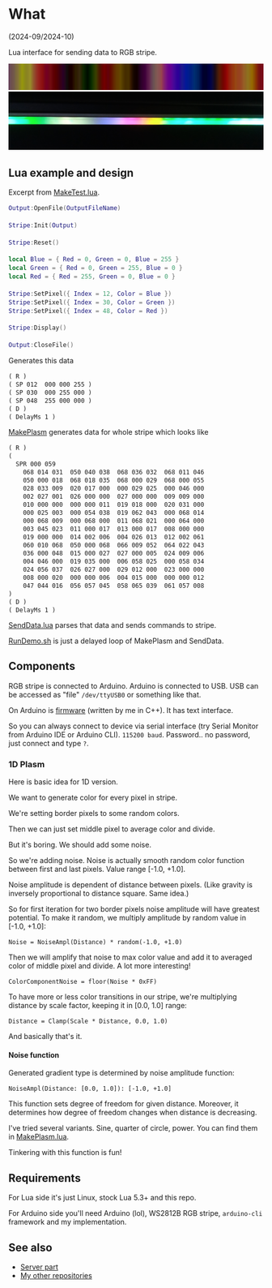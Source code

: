 # What

(2024-09/2024-10)

Lua interface for sending data to RGB stripe.

![Image](Images/Plasm_1d.png)
![Image](Images/Stripe.png)

## Lua example and design

Excerpt from [MakeTest.lua][MakeTest].

```Lua
Output:OpenFile(OutputFileName)

Stripe:Init(Output)

Stripe:Reset()

local Blue = { Red = 0, Green = 0, Blue = 255 }
local Green = { Red = 0, Green = 255, Blue = 0 }
local Red = { Red = 255, Green = 0, Blue = 0 }

Stripe:SetPixel({ Index = 12, Color = Blue })
Stripe:SetPixel({ Index = 30, Color = Green })
Stripe:SetPixel({ Index = 48, Color = Red })

Stripe:Display()

Output:CloseFile()
```

Generates this data

```
( R )
( SP 012  000 000 255 )
( SP 030  000 255 000 )
( SP 048  255 000 000 )
( D )
( DelayMs 1 )
```

[MakePlasm][MakePlasm] generates data for whole stripe which looks like

```
( R )
(
  SPR 000 059
    068 014 031  050 040 038  068 036 032  068 011 046
    050 000 018  068 018 035  068 000 029  068 000 055
    028 033 009  020 017 000  000 029 025  000 046 000
    002 027 001  026 000 000  027 000 000  009 009 000
    010 000 000  000 000 011  019 018 000  020 031 000
    000 025 003  000 054 038  019 062 043  000 068 014
    000 068 009  000 068 000  011 068 021  000 064 000
    003 045 023  011 000 017  013 000 017  008 000 000
    019 000 000  014 002 006  004 026 013  012 002 061
    060 010 068  050 000 068  066 009 052  064 022 043
    036 000 048  015 000 027  027 000 005  024 009 006
    004 046 000  019 035 000  006 058 025  000 058 034
    024 056 037  026 027 000  029 012 000  023 000 000
    008 000 020  000 000 006  004 015 000  000 000 012
    047 044 016  056 057 045  058 065 039  061 057 008
)
( D )
( DelayMs 1 )
```

[SendData.lua][SendData] parses that data and sends commands to stripe.

[RunDemo.sh][RunDemo] is just a delayed loop of MakePlasm and SendData.


## Components

RGB stripe is connected to Arduino. Arduino is connected to USB.
USB can be accessed as "file" `/dev/ttyUSB0` or something like that.

On Arduino is [firmware][Firmware] (written by me in C++).
It has text interface.

So you can always connect to device via serial interface (try
Serial Monitor from Arduino IDE or Arduino CLI). `115200 baud`.
Password.. no password, just connect and type `?`.


### 1D Plasm

Here is basic idea for 1D version.

We want to generate color for every pixel in stripe.

We're setting border pixels to some random colors.

Then we can just set middle pixel to average color and divide.

But it's boring. We should add some noise.

So we're adding noise. Noise is actually smooth random color function
between first and last pixels. Value range [-1.0, +1.0].

Noise amplitude is dependent of distance between pixels. (Like gravity
is inversely proportional to distance square. Same idea.)

So for first iteration for two border pixels noise amplitude will have
greatest potential. To make it random, we multiply amplitude by
random value in [-1.0, +1.0]:

```
Noise = NoiseAmpl(Distance) * random(-1.0, +1.0)
```

Then we will amplify that noise to max color value and add it to
averaged color of middle pixel and divide. A lot more interesting!

```
ColorComponentNoise = floor(Noise * 0xFF)
```

To have more or less color transitions in our stripe, we're multiplying
distance by scale factor, keeping it in [0.0, 1.0] range:

```
Distance = Clamp(Scale * Distance, 0.0, 1.0)
```

And basically that's it.


#### Noise function

Generated gradient type is determined by noise amplitude function:

```
NoiseAmpl(Distance: [0.0, 1.0]): [-1.0, +1.0]
```

This function sets degree of freedom for given distance. Moreover,
it determines how degree of freedom changes when distance is decreasing.

I've tried several variants. Sine, quarter of circle, power.
You can find them in [MakePlasm.lua](MakePlasm.lua).

Tinkering with this function is fun!


## Requirements

For Lua side it's just Linux, stock Lua 5.3+ and this repo.

For Arduino side you'll need Arduino (lol), WS2812B RGB stripe,
`arduino-cli` framework and my implementation.


## See also

* [Server part][Firmware]
* [My other repositories][contents]

[Firmware]: https://github.com/martin-eden/Embedded-me_RgbStripeConsole
[Itness]: https://github.com/martin-eden/Lua-Itness
[contents]: https://github.com/martin-eden/contents

[MakeTest]: MakeTest.lua
[MakePlasm]: MakePlasm.lua
[SendData]: SendData.lua
[RunDemo]: RunDemo.sh
